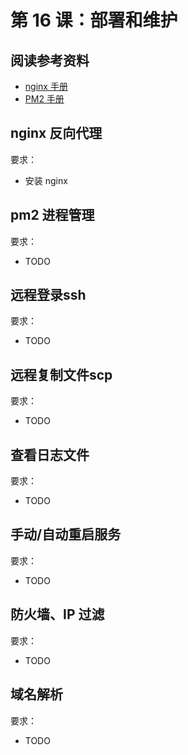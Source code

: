 # 第 16 课：部署和维护

## 阅读参考资料

- [nginx 手册](https://nginx.org/en/docs/)
- [PM2 手册](https://pm2.fenxianglu.cn/docs/start)

## nginx 反向代理

要求：
- 安装 nginx

## pm2 进程管理

要求：
- TODO

## 远程登录ssh

要求：
- TODO

## 远程复制文件scp

要求：
- TODO

## 查看日志文件

要求：
- TODO

## 手动/自动重启服务

要求：
- TODO

## 防火墙、IP 过滤

要求：
- TODO

## 域名解析

要求：
- TODO
